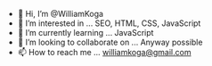 - 👋 Hi, I’m @WilliamKoga
- 👀 I’m interested in ... SEO, HTML, CSS, JavaScript
- 🌱 I’m currently learning ... JavaScript
- 💞️ I’m looking to collaborate on ... Anyway possible
- 📫 How to reach me ... williamkoga@gmail.com

<!---
WilliamKoga/WilliamKoga is a ✨ special ✨ repository because its `README.md` (this file) appears on your GitHub profile.
You can click the Preview link to take a look at your changes.
--->
